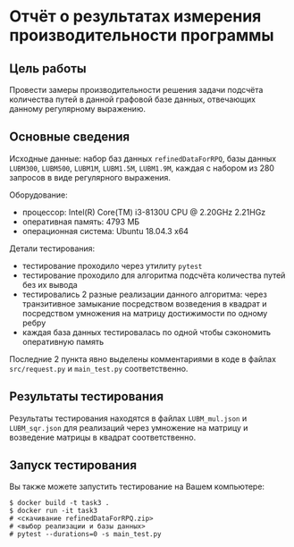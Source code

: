 # Отчёт о результатах измерения производительности программы

## Цель работы

Провести замеры производительности решения задачи подсчёта количества путей в
данной графовой базе данных, отвечающих данному регулярному выражению.

## Основные сведения

Исходные данные: набор баз данных `refinedDataForRPQ`, базы данных `LUBM300`,
`LUBM500`, `LUBM1M`, `LUBM1.5M`, `LUBM1.9M`, каждая с набором из 280 запросов
в виде регулярного выражения.

Оборудование:
 * процессор: Intel(R) Core(TM) i3-8130U CPU @ 2.20GHz 2.21HGz
 * оперативная память: 4793 МБ
 * операционная система: Ubuntu 18.04.3 x64

Детали тестирования:
 * тестирование проходило через утилиту `pytest`
 * тестирование проходило для алгоритма подсчёта количества путей без их вывода
 * тестировались 2 разные реализации данного алгоритма: через транзитивное
 замыкание посредством возведения в квадрат и посредством умножения на матрицу
 достижимости по одному ребру
 * каждая база данных тестировалась по одной чтобы сэкономить оперативную память

Последние 2 пункта явно выделены комментариями в коде в файлах `src/request.py`
и `main_test.py` соответственно.

## Результаты тестирования

Результаты тестирования находятся в файлах `LUBM_mul.json` и `LUBM_sqr.json` для
реализаций через умножение на матрицу и возведение матрицы в квадрат
соответственно.

## Запуск тестирования

Вы также можете запустить тестирование на Вашем компьютере:

```
$ docker build -t task3 .
$ docker run -it task3
# <скачивание refinedDataForRPQ.zip>
# <выбор реализации и базы данных>
# pytest --durations=0 -s main_test.py
```
